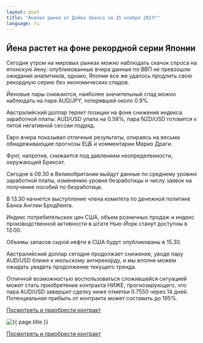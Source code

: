 ```yaml
---
layout: post
title: "Анализ рынка от Дэйва Эванса за 15 ноября 2017г"
language: ru
---
```

## Йена растет на фоне рекордной серии Японии

Сегодня утром на мировых рынках можно наблюдать скачок спроса на японскую йену: опубликованные вчера данные по ВВП не превзошли ожидания аналитиков, однако, Японии все же удалось продлить свою рекордную серию без экономических спадов.

Йеновые пары снижаются, наиболее значительный спад можно наблюдать на паре AUD/JPY, потерявшей около 0.9%.

Австралийский доллар теряет позиции на фоне снижения индекса заработной платы: AUD/USD упала на 0.58%, пара NZD/USD готовится к пятой негативной сессии подряд.

Евро вчера показывал отличные результаты, опираясь на весьма обнадеживающие прогнозы ЕЦБ и комментарии Марио Драги.

Фунт, напротив, снижается под давлением неопределенности, окружающей Брексит.
 
 
Сегодня в 09.30 в Великобритании выйдут данные по среднему уровню заработной платы, изменению уровня безработицы и числу заявок на получение пособий по безработице.

В 13.30 начнется выступление члена комитета по денежной политике Банка Англии Бродбента.

Индекс потребительских цен США, объем розничных продаж и индекс производственной активности в штате Нью-Йорк станут доступны в 13.00.

Объемы запасов сырой нефти в США будут опубликованы в 15.30.
 
 
Австралийский доллар сегодня продолжает снижение, уводя пару AUD/USD ближе к июльскому антирекорду, и мы вполне можем ожидать увидеть продолжение текущего тренда.

Отличной возможностью воспользоваться сложившейся ситуацией может стать приобретение контракта НИЖЕ, прогнозирующего, что пара AUD/USD завершит сделку ниже отметки 0.7550 через 14 дней. Потенциальная прибыль от контракта может составить до 195%.

<a href="http://record.binary.com/_bivVDfg8lHux76XffYA0JmNd7ZgqdRLk/1/market=forex&underlying=frxAUDUSD&formname=higherlower&duration_amount=14&duration_units=d&amount=10&amount_type=payout&expiry_type=duration&barrier=0.7550&s=1&t=AGAo0wZxiuWVUSIZnKLQvZ0co5lt24DG" target="_blank">Посмотреть и приобрести контракт</a>

<img src="{{ site.url }}/images/nov/ru-15-nov-17.png" alt="{{ page.title }}"  title="{{ page.title }}">

<a href="%LINK%%?https://www.binary.com/d/trade.cgi?market=forex&underlying=frxAUDUSD&formname=higherlower&duration_amount=14&duration_units=d&amount=10&amount_type=payout&expiry_type=duration&barrier=0.7550&s=1&t=AGAo0wZxiuWVUSIZnKLQvZ0co5lt24DG" target="_blank">Посмотреть и приобрести контракт</a>